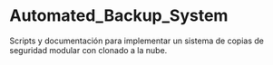 # Automated_Backup_System
Scripts y documentación para implementar un sistema de copias de seguridad modular con clonado a la nube.
